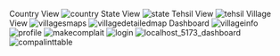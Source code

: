 Country View
![country](https://github.com/sahilpawar58/Dashboard/assets/63465844/5323a5fb-c3e2-4bcb-9b76-dc671c7458ea)
State View
![state](https://github.com/sahilpawar58/Dashboard/assets/63465844/87b5b18a-ed9c-41cc-8663-b32ba38d3ebd)
Tehsil View
![tehsil](https://github.com/sahilpawar58/Dashboard/assets/63465844/4369bcd1-c8c6-4b08-bba8-ee127a195da3)
Village View
![villagesmaps](https://github.com/sahilpawar58/Dashboard/assets/63465844/7847261e-26e3-4a3b-b1db-47d583db50f0)
![villagedetailedmap](https://github.com/sahilpawar58/Dashboard/assets/63465844/850ea5eb-11f2-42b0-977e-8dcdb2aebb3f)
Dashboard
![villageinfo](https://github.com/sahilpawar58/Dashboard/assets/63465844/6a2b7cf2-63f2-4397-bbc9-9aacde7a641b)
![profile](https://github.com/sahilpawar58/Dashboard/assets/63465844/46a36ee0-438e-416b-88ce-f12a071f1859)
![makecomplait](https://github.com/sahilpawar58/Dashboard/assets/63465844/aac467ee-2247-407b-994a-df54061df4ee)
![login](https://github.com/sahilpawar58/Dashboard/assets/63465844/e5879bf0-df80-4cef-902e-792c7269b7a0)
![localhost_5173_dashboard](https://github.com/sahilpawar58/Dashboard/assets/63465844/2ad53ef8-ff1b-462a-904a-3aa161c31903)
![compalinttable](https://github.com/sahilpawar58/Dashboard/assets/63465844/9e1acee1-9934-4a1a-bb8f-a43253df38b4)
